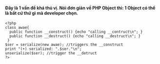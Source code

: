 #### Đây là 1 vấn đề khá thú vị. Nói đơn giản về PHP Object thì: 1 Object có thể là bất cứ thứ gì mà developer chọn.
```
<?php
class awae{
  public function __construct() {echo "calling __contruct\n"; }
  public function __destruct() {echo "calling __destruct\n"; }
 }
$ser = serialize(new awae); //triggers the __construct
print "(+) serialized: ".$ser."\n";
unserialize($ser); //trigger the __detruct
?>
